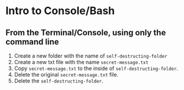 # Intro to Console/Bash

## From the Terminal/Console, using only the command line

1. Create a new folder with the name of `self-destructing-folder`
2. Create a new txt file with the name `secret-message.txt`    
3. Copy `secret-message.txt` to the inside of `self-destructing-folder`.
4. Delete the original `secret-message.txt` file.
5. Delete the `self-destructing-folder`.
  